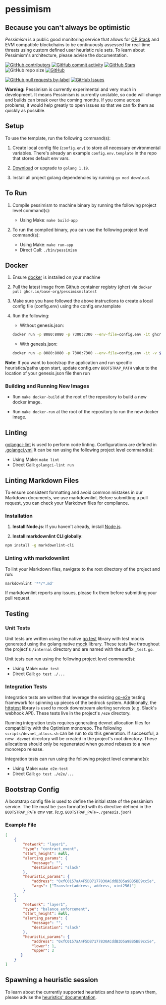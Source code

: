 # pessimism

## Because you can't always be optimistic

_Pessimism_ is a public good monitoring service that allows for [OP Stack](https://stack.optimism.io/)
and EVM compatible blockchains to be
continuously assessed for real-time threats using custom defined
user heuristic rule sets. To learn about Pessimism's architecture,
please advise the documentation.

<!-- Badge row 1 - status -->

[![GitHub contributors](https://img.shields.io/github/contributors/base-org/pessimism)](https://github.com/base-org/pessimism/graphs/contributors)
[![GitHub commit activity](https://img.shields.io/github/commit-activity/w/base-org/pessimism)](https://github.com/base-org/pessimism/graphs/contributors)
[![GitHub Stars](https://img.shields.io/github/stars/base-org/pessimism.svg)](https://github.com/base-org/pessimism/stargazers)
![GitHub repo size](https://img.shields.io/github/repo-size/base-org/pessimism)
[![GitHub](https://img.shields.io/github/license/base-org/pessimism?color=blue)](/LICENSE)

<!-- Badge row 2 - detailed status -->

[![GitHub pull requests by-label](https://img.shields.io/github/issues-pr-raw/base-org/pessimism)](https://github.com/base-org/pessimism/pulls)
[![GitHub Issues](https://img.shields.io/github/issues-raw/base-org/pessimism.svg)](https://github.com/base-org/pessimism/issues)

**Warning:**
Pessimism is currently experimental and very much in development. It means
Pessimism is currently unstable, so code will change and builds can break
over the coming months. If you come across problems, it would help greatly
to open issues so that we can fix them as quickly as possible.

## Setup

To use the template, run the following command(s):

1. Create local config file (`config.env`) to store all necessary environmental variables. There's already an example `config.env.template` in the repo that stores default env vars.

2. [Download](https://go.dev/doc/install) or upgrade to `golang 1.19`.

3. Install all project golang dependencies by running `go mod download`.

## To Run

1. Compile pessimism to machine binary by running the following project level command(s):
    * Using Make: `make build-app`

2. To run the compiled binary, you can use the following project level command(s):
    * Using Make: `make run-app`
    * Direct Call: `./bin/pessimism`

## Docker

1. Ensure [docker](https://docs.docker.com/engine/install/) is installed on your machine

2. Pull the latest image from Github container registry (ghcr) via `docker pull ghcr.io/base-org/pessimism:latest`

3. Make sure you have followed the above instructions to create a local config file (config.env) using the config.env.template

4. Run the following:
   * Without genesis.json:

   ```bash
   docker run -p 8080:8080 -p 7300:7300 --env-file=config.env -it ghcr.io/base-org/pessimism:latest
   ```

   * With genesis.json:

   ```bash
   docker run -p 8080:8080 -p 7300:7300 --env-file=config.env -it -v ${PWD}/genesis.json:/app/genesis.json ghcr.io/base-org/pessimism:latest
   ```

**Note**: If you want to bootstrap the application and run specific heuristics/paths upon start, update config.env `BOOTSTRAP_PATH` value to the location of your genesis.json file then run

### Building and Running New Images

* Run `make docker-build` at the root of the repository to build a new docker image.

* Run `make docker-run` at the root of the repository to run the new docker image.

## Linting

[golangci-lint](https://golangci-lint.run/) is used to perform code linting.
Configurations are defined in [.golangci.yml](./.golangci.yml)
It can be ran using the following project level command(s):

* Using Make: `make lint`
* Direct Call: `golangci-lint run`

## Linting Markdown Files

To ensure consistent formatting and avoid common mistakes in our Markdown documents,
we use markdownlint. Before submitting a pull request, you can check your Markdown
files for compliance.

### Installation

1. **Install Node.js**:
If you haven't already, install [Node.js](https://nodejs.org/en).

2. **Install markdownlint CLI globally**:

```bash
npm install -g markdownlint-cli
```

### Linting with markdownlint

To lint your Markdown files, navigate to the root directory of the project and run:

```bash
markdownlint '**/*.md'
```

If markdownlint reports any issues, please fix them before submitting your pull request.

## Testing

### Unit Tests

Unit tests are written using the native [go test](https://pkg.go.dev/testing) library with test mocks generated using the golang native [mock](https://github.com/golang/mock) library. These tests live throughout the project's `/internal` directory and are named with the suffix `_test.go`.

Unit tests can run using the following project level command(s):

* Using Make: `make test`
* Direct Call: `go test ./...`

### Integration Tests

Integration tests are written that leverage the existing [op-e2e](https://github.com/ethereum-optimism/optimism/tree/develop/op-e2e) testing framework for spinning up pieces of the bedrock system. Additionally, the [httptest](https://pkg.go.dev/net/http/httptest) library is used to mock downstream alerting services (e.g. Slack's webhook API). These tests live in the project's `/e2e` directory.

Running integration tests requires generating devnet allocation files for compatibility with the Optimism monorepo. The following `scripts/devnet_allocs.sh` can be run to do this generation. If successful, a new `.devnet` directory will be created in the project's root directory. These allocations should only be regenerated when go.mod rebases to a new monorepo release.

Integration tests can run using the following project level command(s):

* Using Make: `make e2e-test`
* Direct Call: `go test ./e2e/...`

## Bootstrap Config

A bootstrap config file is used to define the initial state of the pessimism service. The file must be `json` formatted with its directive defined in the `BOOTSTRAP_PATH` env var. (e.g. `BOOTSTRAP_PATH=./genesis.json`)

### Example File

```json
[
    {
        "network": "layer1",
        "type": "contract_event", 
        "start_height": null,
        "alerting_params": {
            "message": "",
            "destination": "slack"
        },
        "heuristic_params": {
            "address": "0xfC0157aA4F5DB7177830ACddB3D5a9BB5BE9cc5e",
            "args": ["Transfer(address, address, uint256)"]
        }
    },
    {
        "network": "layer1",
        "type": "balance_enforcement", 
        "start_height": null,
        "alerting_params": {
            "message": "",
            "destination": "slack"
        },
        "heuristic_params": {
            "address": "0xfC0157aA4F5DB7177830ACddB3D5a9BB5BE9cc5e",
            "lower": 1,
            "upper": 2
       }
    }
]
```

## Spawning a heuristic session

To learn about the currently supported heuristics and how to spawn them, please advise the [heuristics' documentation](./docs/heuristics.markdown).

